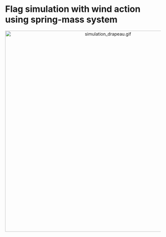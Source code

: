 # Flag simulation with wind action using spring-mass system

<!-- ![simulation_drapeau.gif](simulation_drapeau.gif) -->

<p align=center>
  <img src="https://github.com/JinFrx/flag-simulation/blob/main/simulation_drapeau.gif" alt="simulation_drapeau.gif" style="width: 650px; max-width: 100%; height: auto" title="Click to enlarge picture" />
</p>



